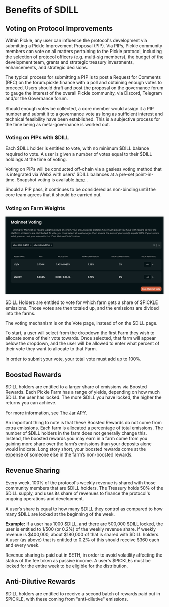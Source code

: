 # Benefits of $DILL

## Voting on Protocol Improvements

Within Pickle, any user can influence the protocol's development via submitting a Pickle Improvement Proposal (PIP). Via PIPs, Pickle community members can vote on all matters pertaining to the Pickle protocol, including the selection of protocol officers (e.g. multi-sig members), the budget of the development team, grants and strategic treasury investments, enhancements, and strategic decisions.

The typical process for submitting a PIP is to post a Request for Comments (RFC) on the forum.pickle.finance with a poll and obtaining enough votes to proceed. Users should draft and post the proposal on the governance forum to gauge the interest of the overall Pickle community, via Discord, Telegram and/or the Governance forum.

Should enough votes be collected, a core member would assign it a PIP number and submit it to a governance vote as long as sufficient interest and technical feasibility have been established. This is a subjective process for the time being as meta-governance is worked out.

### **Voting on PIPs with $DILL**

Each $DILL holder is entitled to vote, with no minimum $DILL balance required to vote. A user is given a number of votes equal to their $DILL holdings at the time of voting.

Voting on PIPs will be conducted off-chain via a gasless voting method that is integrated via Web3 with users' $DILL balances at a pre-set point-in-time. Snapshot voting is available [here](https://signal.pickle.finance/) .

Should a PIP pass, it continues to be considered as non-binding until the core team agrees that it should be carried out.

### Voting on Farm Weights

![](<../.gitbook/assets/Screenshot 2022-09-13 at 5.00.44 AM.png>)

$DILL Holders are entitled to vote for which farm gets a share of $PICKLE emissions. Those votes are then totaled up, and the emissions are divided into the farms.

The voting mechanism is on the Vote page, instead of on the $DILL page.

To start, a user will select from the dropdown the first Farm they wish to allocate some of their vote towards. Once selected, that farm will appear below the dropdown, and the user will be allowed to enter what percent of their vote they want to allocate to that Farm.

In order to submit your vote, your total vote must add up to 100%.

## Boosted Rewards

$DILL holders are entitled to a larger share of emissions via Boosted Rewards. Each Pickle Farm has a range of yields, depending on how much $DILL the user has locked. The more $DILL you have locked, the higher the returns you can achieve.

For more information, see [The Jar APY](../the-jar-apy-the-math-behind-compounding.md).

An important thing to note is that these Boosted Rewards do not come from extra emissions. Each farm is allocated a percentage of total emissions. The number of $DILL holders in the farm does not generally change this. Instead, the boosted rewards you may earn in a farm come from you gaining more share over the farm’s emissions than your deposits alone would indicate. Long story short, your boosted rewards come at the expense of someone else in the farm’s non-boosted rewards.

## Revenue Sharing

Every week, 100% of the protocol's weekly revenue is shared with those community members that are $DILL holders. The Treasury holds 50% of the $DILL supply, and uses its share of revenues to finance the protocol's ongoing operations and development.

A user’s share is equal to how many $DILL they control as compared to how many $DILL are locked at the beginning of the week.

**Example:** If a user has 1000 $DILL, and there are 500,000 $DILL locked, the user is entitled to 1/500 (or 0.2%) of the weekly revenue share. If weekly revenue is $400,000, about $180,000 of that is shared with $DILL holders. A user (as above) that is entitled to 0.2% of this should receive $360 each and every week.

Revenue sharing is paid out in $ETH, in order to avoid volatility affecting the status of the fee token as passive income. A user's $PICKLEs must be locked for the entire week to be eligible for the distribution.

## Anti-Dilutive Rewards

$DILL holders are entitled to receive a second batch of rewards paid out in $PICKLE, with these coming from "anti-dilutive" emissions.
